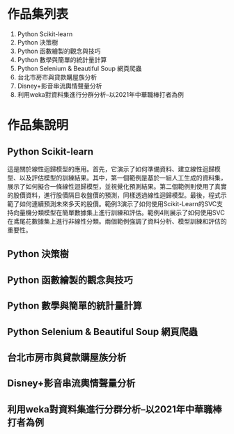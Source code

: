 # 作品集列表
1. Python Scikit-learn
2. Python 決策樹
3. Python 函數繪製的觀念與技巧
4. Python 數學與簡單的統計量計算
5. Python Selenium & Beautiful Soup 網頁爬蟲
6. 台北市房市與貸款購屋族分析
7. Disney+影音串流輿情聲量分析
8. 利用weka對資料集進行分群分析–以2021年中華職棒打者為例


# 作品集說明
##  Python Scikit-learn
這是關於線性迴歸模型的應用。首先，它演示了如何準備資料、建立線性迴歸模型、以及評估模型的訓練結果。其中，第一個範例是基於一組人工生成的資料集，展示了如何擬合一條線性迴歸模型，並視覺化預測結果。第二個範例則使用了真實的股價資料，進行股價隔日收盤價的預測，同樣透過線性迴歸模型。最後，程式示範了如何連續預測未來多天的股價。範例3演示了如何使用Scikit-Learn的SVC支持向量機分類模型在簡單數據集上進行訓練和評估。範例4則展示了如何使用SVC在鳶尾花數據集上進行非線性分類。兩個範例強調了資料分析、模型訓練和評估的重要性。
##  Python 決策樹
##  Python 函數繪製的觀念與技巧
##  Python 數學與簡單的統計量計算
##  Python Selenium & Beautiful Soup 網頁爬蟲
##  台北市房市與貸款購屋族分析
##  Disney+影音串流輿情聲量分析
##  利用weka對資料集進行分群分析–以2021年中華職棒打者為例
